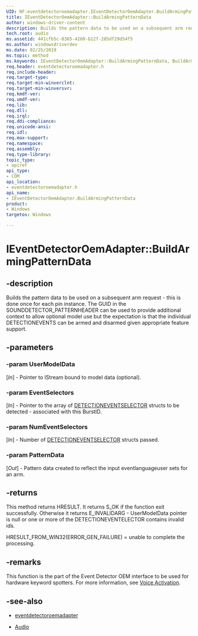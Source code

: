 ```yaml
---
UID: NF:eventdetectoroemadapter.IEventDetectorOemAdapter.BuildArmingPatternData
title: IEventDetectorOemAdapter::BuildArmingPatternData
author: windows-driver-content
description: Builds the pattern data to be used on a subsequent arm request - this is done once for each pin instance.
tech.root: audio
ms.assetid: 441cfb5c-8365-4260-b12f-285df29d54f5
ms.author: windowsdriverdev
ms.date: 02/25/2019 
ms.topic: method
ms.keywords: IEventDetectorOemAdapter::BuildArmingPatternData, BuildArmingPatternData, IEventDetectorOemAdapter.BuildArmingPatternData, IEventDetectorOemAdapter::BuildArmingPatternData, IEventDetectorOemAdapter.BuildArmingPatternData
req.header: eventdetectoroemadapter.h
req.include-header:
req.target-type:
req.target-min-winverclnt:
req.target-min-winversvr:
req.kmdf-ver:
req.umdf-ver:
req.lib:
req.dll:
req.irql: 
req.ddi-compliance:
req.unicode-ansi:
req.idl:
req.max-support:
req.namespace:
req.assembly:
req.type-library: 
topic_type: 
- apiref
api_type: 
- COM
api_location: 
- eventdetectoroemadapter.h
api_name: 
- IEventDetectorOemAdapter.BuildArmingPatternData
product: 
- Windows
targetos: Windows

---
```


# IEventDetectorOemAdapter::BuildArmingPatternData


## -description

Builds the pattern data to be used on a subsequent arm request - this is done once for each pin instance.
The GUID in the SOUNDDETECTOR_PATTERNHEADER can be used to provide additional context to allow optional model use but the expectation is that the individual DETECTIONEVENTS can be armed and disarmed given appropriate feature support.

## -parameters

### -param UserModelData

\[*In*\] - Pointer to IStream bound to model data (optional).

### -param EventSelectors

\[*In*\] - Pointer to the array of [DETECTIONEVENTSELECTOR](ns-eventdetectoroemadapter-detectioneventselector.md) structs to be detected - associated with this BurstID.

### -param NumEventSelectors

\[*In*\] - Number of [DETECTIONEVENTSELECTOR](ns-eventdetectoroemadapter-detectioneventselector.md) structs passed.

### -param PatternData

\[*Out*\] - Pattern data created to reflect the input eventlanguageuser sets for an arm.

## -returns

This method returns HRESULT. It returns S_OK if the function exit successfully. Otherwise it returns E_INVALIDARG - UserModelData pointer is null or one or more of the DETECTIONEVENTELECTOR contains invalid ids.

HRESULT_FROM_WIN32(ERROR_GEN_FAILURE) = unable to complete the processing.

## -remarks

This function is the part of the Event Detector OEM interface to be used for hardware keyword spotters. For more information, see [Voice Activation](https://docs.microsoft.com/windows-hardware/drivers/audio/voice-activation).

## -see-also

- [eventdetectoroemadapter](../eventdetectoroemadapter/index.md)

- [Audio](../_audio/index.md)
